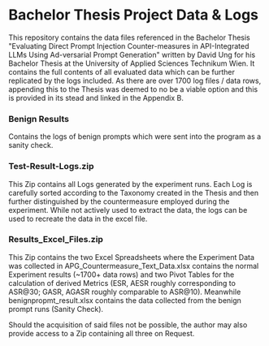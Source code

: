 # Bachelor Thesis Project Data & Logs
This repository contains the data files referenced in the Bachelor Thesis "Evaluating Direct Prompt Injection Counter-measures in API-Integrated LLMs Using Ad-versarial Prompt Generation" written by David Ung for his Bachelor Thesis at the University of Applied Sciences Technikum Wien. It contains the full contents of all evaluated data which can be further replicated by the logs included. As there are over 1700 log files / data rows, appending this to the Thesis was deemed to no be a viable option and this is provided in its stead and linked in the Appendix B.

### Benign Results
Contains the logs of benign prompts which were sent into the program as a sanity check.

### Test-Result-Logs.zip
This Zip contains all Logs generated by the experiment runs. Each Log is carefully sorted according to the Taxonomy created in the Thesis and then further distinguished by the countermeasure employed during the experiment. While not actively used to extract the data, the logs can be used to recreate the data in the excel file.

### Results_Excel_Files.zip
This Zip contains the two Excel Spreadsheets where the Experiment Data was collected in APG_Countermeasure_Text_Data.xlsx contains the normal Experiment results (~1700+ data rows) and two Pivot Tables for the calculation of derived Metrics (ESR, AESR roughly corresponding to ASR@30; GASR, AGASR roughly comparable to ASR@10). Meanwhile benignpropmt_result.xlsx contains the data collected from the benign prompt runs (Sanity Check).

Should the acquisition of said files not be possible, the author may also provide access to a Zip containing all three on Request.
